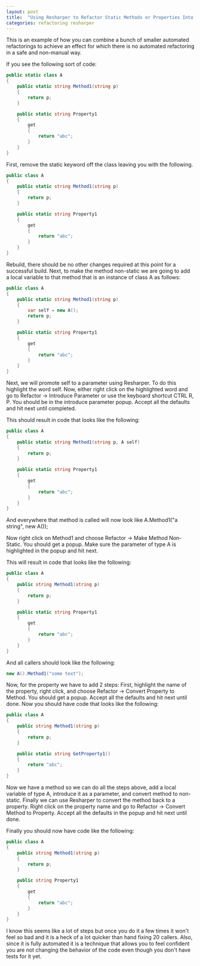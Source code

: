 ```yaml
---
layout: post
title:  "Using Resharper to Refactor Static Methods or Properties Into Instance Methods"
categories: refactoring resharper
---
```

This is an example of how you can combine a bunch of smaller automated refactorings to achieve an effect for which there is no automated refactoring in a safe and non-manual way.

If you see the following sort of code:

```csharp
public static class A
{
	public static string Method1(string p)
	{
		return p;
	}

	public static string Property1
	{
		get
		{
			return "abc";
		}
	}
}
```
First, remove the static keyword off the class leaving you with the following.

```csharp
public class A
{
	public static string Method1(string p)
	{
		return p;
	}

	public static string Property1
	{
		get
		{
			return "abc";
		}
	}
}
```
    
Rebuild, there should be no other changes required at this point for a successful build. Next, to make the method non-static we are going to add a local variable to that method that is an instance of class A as follows:

```csharp
public class A
{
	public static string Method1(string p)
	{
		var self = new A();
		return p;
	}

	public static string Property1
	{
		get
		{
			return "abc";
		}
	}
}
```
    
Next, we will promote self to a parameter using Resharper.  To do this highlight the word self. Now, either right click on the highlighted word and go to Refactor -> Introduce Parameter or use the keyboard shortcut CTRL R, P. You should be in the introduce parameter popup. Accept all the defaults and hit next until completed.
 
This should result in code that looks like the following:

```csharp
public class A
{
	public static string Method1(string p, A self)
	{
		return p;
	}

	public static string Property1
	{
		get
		{
			return "abc";
		}
	}
}
```

And everywhere that method is called will now look like A.Method1("a string", new A());

Now right click on Method1 and choose Refactor -> Make Method Non-Static.
You should get a popup. Make sure the parameter of type A is highlighted in the popup and hit next.

This will result in code that looks like the following:

```csharp
public class A
{
	public string Method1(string p)
	{
		return p;
	}

	public static string Property1
	{
		get
		{
			return "abc";
		}
	}
}
```
And all callers should look like the following: 

```csharp
new A().Method1("some text");
```
 
Now, for the property we have to add 2 steps:
First, highlight the name of the property, right click, and choose Refactor -> Convert Property to Method. You should get a popup. Accept all the defaults and hit next until done.  Now you should have code that looks like the following:

```csharp
public class A
{
	public string Method1(string p)
	{
		return p;
	}

	public static string GetProperty1()
	{
		return "abc";
	}
}
``` 
Now we have a method so we can do all the steps above, add a local variable of type A, introduce it as a parameter, and convert method to non-static.  Finally we can use Resharper to convert the method back to a property. Right click on the property name and go to Refactor -> Convert Method to Property. Accept all the defaults in the popup and hit next until done.

Finally you should now have code like the following:

```csharp
public class A
{
	public string Method1(string p)
	{
		return p;
	}

	public string Property1
	{
		get
		{
			return "abc";
		}
	}
}
```

I know this seems like a lot of steps but once you do it a few times it won't feel so bad and it is a heck of a lot quicker than hand fixing 20 callers. Also, since it is fully automated it is a technique that allows you to feel confident you are not changing the behavior of the code even though you don't have tests for it yet.